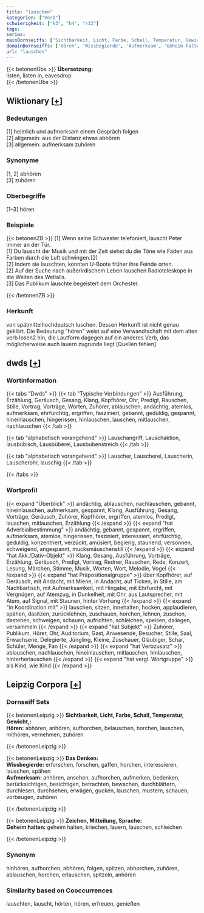 ```yaml
---
title: "lauschen"
kategorien: ["Verb"]
schwierigkeit: ["k3", "h4", "r13"]
tags:
series:
mainDornseiffs: ['Sichtbarkeit, Licht, Farbe, Schall, Temperatur, Gewicht,', 'Das Denken', 'Zeichen, Mitteilung, Sprache']
domainDornseiffs: ['Hören', 'Wissbegierde', 'Aufmerksam', 'Geheim halten']
url: "lauschen"
---
```


{{< betonenÜbs >}}
**Übersetzung:**  
listen, listen in, eavesdrop  
{{< /betonenÜbs >}}

## Wiktionary [[+](https://de.wiktionary.org/wiki/lauschen)]

### Bedeutungen
[1] heimlich und aufmerksam einem Gespräch folgen  
[2] allgemein: aus der Distanz etwas abhören  
[3] allgemein: aufmerksam zuhören  

### Synonyme
[1, 2] abhören  
[3] zuhören  

### Oberbegriffe
[1–3] hören  

### Beispiele
{{< betonenZB >}}
[1] Wenn seine Schwester telefoniert, lauscht Peter immer an der Tür.  
[1] Du lauscht der Musik und mit der Zeit siehst du die Töne wie Fäden aus Farben durch die Luft schwingen.[2]  
[2] Indem sie lauschten, konnten U-Boote früher ihre Feinde orten.  
[2] Auf der Suche nach außerirdischem Leben lauschen Radioteleskope in die Weiten des Weltalls.  
[3] Das Publikum lauschte begeistert dem Orchester.  

{{< /betonenZB >}}
### Herkunft
von spätmittelhochdeutsch luschen. Dessen Herkunft ist nicht genau geklärt. Die Bedeutung "hören" weist auf eine Verwandtschaft mit dem alten verb losen2 hin, die Lautform dagegen auf ein anderes Verb, das möglicherweise auch lauern zugrunde liegt [Quellen fehlen]  



## dwds [[+](https://www.dwds.de/wb/lauschen)]

### Wortinformation
{{< tabs "Dwds" >}}
{{< tab "Typische Verbindungen" >}}
Ausführung, Erzählung, Geräusch, Gesang, Klang, Kopfhörer, Ohr, Predigt, Rauschen, Stille, Vortrag, Vorträge, Worten, Zuhörer, ablauschen, andächtig, atemlos, aufmerksam, ehrfürchtig, ergriffen, fasziniert, gebannt, geduldig, gespannt, hineinlauschen, hingerissen, hinlauschen, lauschen, mitlauschen, nachlauschen
{{< /tab >}}

{{< tab "alphabetisch vorangehend" >}}
Lauschangriff, Lauschaktion, lausbübisch, Lausbüberei, Lausbubenstreich
{{< /tab >}}

{{< tab "alphabetisch vorangehend" >}}
Lauscher, Lauscherei, Lauscherin, Lauscherohr, lauschig
{{< /tab >}}

{{< /tabs >}}

### Wortprofil
{{< expand "Überblick" >}} andächtig, ablauschen, nachlauschen, gebannt, hineinlauschen, aufmerksam, gespannt, Klang, Ausführung, Gesang, Vorträge, Geräusch, Zuhörer, Kopfhörer, ergriffen, atemlos, Predigt, lauschen, mitlauschen, Erzählung {{< /expand >}}
{{< expand "hat Adverbialbestimmung" >}} andächtig, gebannt, gespannt, ergriffen, aufmerksam, atemlos, hingerissen, fasziniert, interessiert, ehrfürchtig, geduldig, konzentriert, verzückt, amüsiert, begierig, staunend, versonnen, schweigend, angespannt, mucksmäuschenstill {{< /expand >}}
{{< expand "hat Akk./Dativ-Objekt" >}} Klang, Gesang, Ausführung, Vorträge, Erzählung, Geräusch, Predigt, Vortrag, Redner, Rauschen, Rede, Konzert, Lesung, Märchen, Stimme, Musik, Worten, Wort, Melodie, Vogel {{< /expand >}}
{{< expand "hat Präpositionalgruppe" >}} über Kopfhörer, auf Geräusch, mit Andacht, mit Miene, in Andacht, auf Ticken, in Stille, am Nachbartisch, mit Aufmerksamkeit, mit Hingabe, mit Ehrfurcht, mit Vergnügen, auf Atemzug, in Dunkelheit, mit Ohr, aus Lautsprecher, mit Atem, auf Signal, mit Staunen, hinter Vorhang {{< /expand >}}
{{< expand "in Koordination mit" >}} lauschen, sitzen, innehalten, hocken, applaudieren, spähen, dasitzen, zurücklehnen, zuschauen, horchen, lehnen, zusehen, dastehen, schweigen, schauen, aufrichten, schleichen, speisen, daliegen, versammeln {{< /expand >}}
{{< expand "hat Subjekt" >}} Zuhörer, Publikum, Hörer, Ohr, Auditorium, Gast, Anwesende, Besucher, Stille, Saal, Erwachsene, Delegierte, Jüngling, Kleine, Zuschauer, Gläubiger, Schar, Schüler, Menge, Fan {{< /expand >}}
{{< expand "hat Verbzusatz" >}} ablauschen, nachlauschen, hineinlauschen, mitlauschen, hinlauschen, hinterherlauschen {{< /expand >}}
{{< expand "hat vergl. Wortgruppe" >}} als Kind, wie Kind {{< /expand >}}

## Leipzig Corpora [[+](https://corpora.uni-leipzig.de/en/res?word=lauschen&corpusId=deu_newscrawl-public_2018)]

### Dornseiff Sets
{{< betonenLeipzig >}}
**Sichtbarkeit, Licht, Farbe, Schall, Temperatur, Gewicht,:**  
**Hören:** abhören, anhören, aufhorchen, belauschen, horchen, lauschen, mithören, vernehmen, zuhören  

{{< /betonenLeipzig >}}


{{< betonenLeipzig >}}
**Das Denken:**  
**Wissbegierde:** erforschen, forschen, gaffen, horchen, interessieren, lauschen, spähen  
**Aufmerksam:** anhören, ansehen, aufhorchen, aufmerken, bedenken, berücksichtigen, besichtigen, betrachten, bewachen, durchblättern, durchlesen, durchsehen, erwägen, gucken, lauschen, mustern, schauen, vorbeugen, zuhören  

{{< /betonenLeipzig >}}


{{< betonenLeipzig >}}
**Zeichen, Mitteilung, Sprache:**  
**Geheim halten:** geheim halten, kriechen, lauern, lauschen, schleichen  

{{< /betonenLeipzig >}}

### Synonym
hinhören, aufhorchen, abhören, folgen, spitzen, abhorchen, zuhören, ablauschen, horchen, erlauschen, spitzeln, anhören


### Similarity based on Cooccurrences
lauschten, lauscht, hörten, hören, erfreuen, genießen

